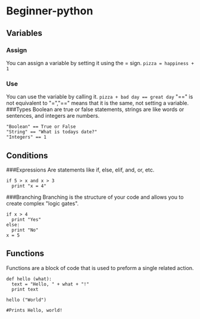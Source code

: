 # Beginner-python

## Variables
### Assign
  You can assign a variable by setting it using the = sign.
  `pizza = happiness + 1`
### Use
  You can use the variable by calling it.
  `pizza + bad day == great day`
  "==" is not equivalent to "=","==" means that it is the same, not setting a variable.
###Types
  Boolean are true or false statements, strings are like words or sentences, and integers are numbers.
  ```
  "Boolean" == True or False
  "String" == "What is todays date?"
  "Integers" == 1
  ```
## Conditions
###Expressions
  Are statements like if, else, elif, and, or, etc.
  ```
  if 5 > x and x > 3
    print "x = 4"

  ```
###Branching
  Branching is the structure of your code and allows you to create complex "logic gates".
  ```
  if x > 4
    print "Yes"
  else:
    print "No"
  x = 5
  ```
## Functions
  Functions are a block of code that is used to preform a single related action.
  ```
  def hello (what):
    text = "Hello, " + what + "!"
    print text

  hello ("World")

  #Prints Hello, world!
  ```
